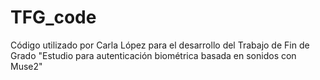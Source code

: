# TFG_code

Código utilizado por Carla López para el desarrollo del Trabajo de Fin de Grado "Estudio para autenticación biométrica basada en sonidos con Muse2"
